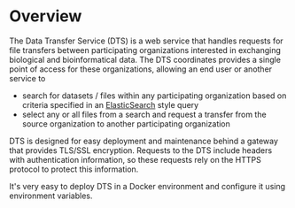# Overview

The Data Transfer Service (DTS) is a web service that handles requests for file
transfers between participating organizations interested in exchanging
biological and bioinformatical data. The DTS coordinates provides a single
point of access for these organizations, allowing an end user or another service
to

* search for datasets / files within any participating organization based on
  criteria specified in an [ElasticSearch](https://www.elastic.co/elasticsearch/)
  style query
* select any or all files from a search and request a transfer from the source
  organization to another participating organization

DTS is designed for easy deployment and maintenance behind a gateway that
provides TLS/SSL encryption. Requests to the DTS include headers with
authentication information, so these requests rely on the HTTPS protocol to
protect this information.

It's very easy to deploy DTS in a Docker environment and configure it using
environment variables.
